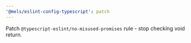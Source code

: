 ```yaml
---
'@mels/eslint-config-typescript': patch
---
```


Patch `@typescript-eslint/no-misused-promises` rule - stop checking void return.
